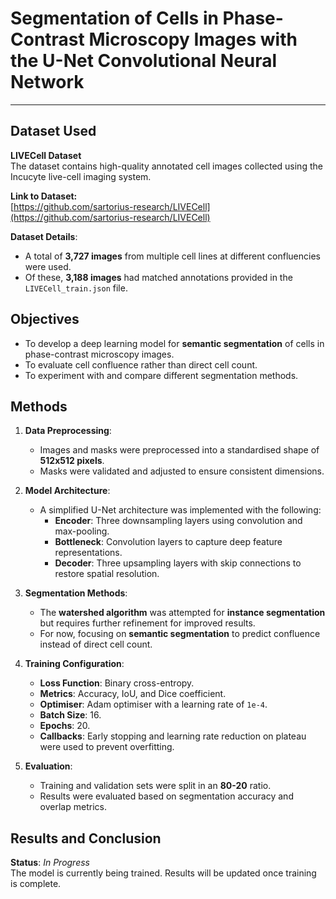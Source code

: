 # Segmentation of Cells in Phase-Contrast Microscopy Images with the U-Net Convolutional Neural Network 
---

## Dataset Used

**LIVECell Dataset**  
The dataset contains high-quality annotated cell images collected using the Incucyte live-cell imaging system.

**Link to Dataset:**  
[https://github.com/sartorius-research/LIVECell](https://github.com/sartorius-research/LIVECell)

**Dataset Details**:
- A total of **3,727 images** from multiple cell lines at different confluencies were used.
- Of these, **3,188 images** had matched annotations provided in the `LIVECell_train.json` file.

## Objectives

- To develop a deep learning model for **semantic segmentation** of cells in phase-contrast microscopy images.
- To evaluate cell confluence rather than direct cell count.
- To experiment with and compare different segmentation methods.

## Methods

1. **Data Preprocessing**:
   - Images and masks were preprocessed into a standardised shape of **512x512 pixels**.
   - Masks were validated and adjusted to ensure consistent dimensions.

2. **Model Architecture**:
   - A simplified U-Net architecture was implemented with the following:
     - **Encoder**: Three downsampling layers using convolution and max-pooling.
     - **Bottleneck**: Convolution layers to capture deep feature representations.
     - **Decoder**: Three upsampling layers with skip connections to restore spatial resolution.

3. **Segmentation Methods**:
   - The **watershed algorithm** was attempted for **instance segmentation** but requires further refinement for improved results.
   - For now, focusing on **semantic segmentation** to predict confluence instead of direct cell count.

4. **Training Configuration**:
   - **Loss Function**: Binary cross-entropy.
   - **Metrics**: Accuracy, IoU, and Dice coefficient.
   - **Optimiser**: Adam optimiser with a learning rate of `1e-4`.
   - **Batch Size**: 16.
   - **Epochs**: 20.
   - **Callbacks**: Early stopping and learning rate reduction on plateau were used to prevent overfitting.

5. **Evaluation**:
   - Training and validation sets were split in an **80-20** ratio.
   - Results were evaluated based on segmentation accuracy and overlap metrics.

## Results and Conclusion

**Status**: _In Progress_  
The model is currently being trained. Results will be updated once training is complete.
